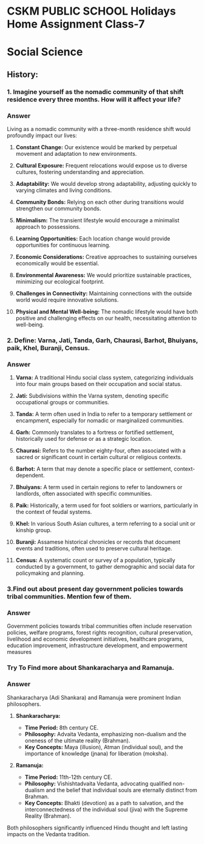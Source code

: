 

# CSKM PUBLIC SCHOOL Holidays Home Assignment Class-7
# Social Science

## History:


### 1. Imagine yourself as the nomadic community of that shift residence every three months. How will it affect your life?

### Answer
Living as a nomadic community with a three-month residence shift would profoundly impact our lives:

1. **Constant Change:** Our existence would be marked by perpetual movement and adaptation to new environments.

2. **Cultural Exposure:** Frequent relocations would expose us to diverse cultures, fostering understanding and appreciation.

3. **Adaptability:** We would develop strong adaptability, adjusting quickly to varying climates and living conditions.

4. **Community Bonds:** Relying on each other during transitions would strengthen our community bonds.

5. **Minimalism:** The transient lifestyle would encourage a minimalist approach to possessions.

6. **Learning Opportunities:** Each location change would provide opportunities for continuous learning.

7. **Economic Considerations:** Creative approaches to sustaining ourselves economically would be essential.

8. **Environmental Awareness:** We would prioritize sustainable practices, minimizing our ecological footprint.

9. **Challenges in Connectivity:** Maintaining connections with the outside world would require innovative solutions.

10. **Physical and Mental Well-being:** The nomadic lifestyle would have both positive and challenging effects on our health, necessitating attention to well-being.

### 2. Define: Varna, Jati, Tanda, Garh, Chaurasi, Barhot, Bhuiyans, paik, Khel, Buranji, Census.
### Answer
1. **Varna:** A traditional Hindu social class system, categorizing individuals into four main groups based on their occupation and social status.

2. **Jati:** Subdivisions within the Varna system, denoting specific occupational groups or communities.

3. **Tanda:** A term often used in India to refer to a temporary settlement or encampment, especially for nomadic or marginalized communities.

4. **Garh:** Commonly translates to a fortress or fortified settlement, historically used for defense or as a strategic location.

5. **Chaurasi:** Refers to the number eighty-four, often associated with a sacred or significant count in certain cultural or religious contexts.

6. **Barhot:** A term that may denote a specific place or settlement, context-dependent.

7. **Bhuiyans:** A term used in certain regions to refer to landowners or landlords, often associated with specific communities.

8. **Paik:** Historically, a term used for foot soldiers or warriors, particularly in the context of feudal systems.

9. **Khel:** In various South Asian cultures, a term referring to a social unit or kinship group.

10. **Buranji:** Assamese historical chronicles or records that document events and traditions, often used to preserve cultural heritage.

11. **Census:** A systematic count or survey of a population, typically conducted by a government, to gather demographic and social data for policymaking and planning.
### 3.Find out about present day government policies towards tribal communities. Mention few of them.
### Answer

Government policies towards tribal communities often include reservation policies, welfare programs, forest rights recognition, cultural preservation, livelihood and economic development initiatives, healthcare programs, education improvement, infrastructure development, and empowerment measures

### Try To Find more about Shankaracharya and Ramanuja.
### Answer
Shankaracharya (Adi Shankara) and Ramanuja were prominent Indian philosophers.

1. **Shankaracharya:**
   - **Time Period:** 8th century CE.
   - **Philosophy:** Advaita Vedanta, emphasizing non-dualism and the oneness of the ultimate reality (Brahman).
   - **Key Concepts:** Maya (illusion), Atman (individual soul), and the importance of knowledge (jnana) for liberation (moksha).

2. **Ramanuja:**
   - **Time Period:** 11th-12th century CE.
   - **Philosophy:** Vishishtadvaita Vedanta, advocating qualified non-dualism and the belief that individual souls are eternally distinct from Brahman.
   - **Key Concepts:** Bhakti (devotion) as a path to salvation, and the interconnectedness of the individual soul (jiva) with the Supreme Reality (Brahman).

Both philosophers significantly influenced Hindu thought and left lasting impacts on the Vedanta tradition.
